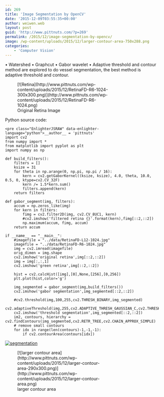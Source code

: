 ```yaml
---
id: 269
title: 'Image Segmentation by OpenCV'
date: '2015-12-09T03:55:35+00:00'
author: weiwen.web
layout: post
guid: 'http://www.pittnuts.com/?p=269'
permalink: /2015/12/image-segmentation-by-opencv/
image: /wp-content/uploads/2015/12/larger-contour-area-750x288.png
categories:
    - 'Computer Vision'
---
```


• Watershed • Graphcut • Gabor wavelet • Adaptive threshold and contour method are explored to do vessel segmentation, the best method is adaptive threshold and contour.

<figure aria-describedby="caption-attachment-270" class="wp-caption aligncenter" id="attachment_270" style="width: 300px">[![Retina](http://www.pittnuts.com/wp-content/uploads/2015/12/RetinaFD-R6-1024-300x300.png)](http://www.pittnuts.com/wp-content/uploads/2015/12/RetinaFD-R6-1024.png)<figcaption class="wp-caption-text" id="caption-attachment-270">Original Retina Image</figcaption></figure>Python source code:

```
<pre class="EnlighterJSRAW" data-enlighter-language="python">__author__ = 'pittnuts'
import cv2
from numpy import *
from matplotlib import pyplot as plt
import numpy as np

def build_filters():
    filters = []
    ksize = 31
    for theta in np.arange(0, np.pi, np.pi / 16):
        kern = cv2.getGaborKernel((ksize, ksize), 4.0, theta, 10.0, 0.5, 0, ktype=cv2.CV_32F)
        kern /= 1.5*kern.sum()
        filters.append(kern)
    return filters

def gabor_segment(img, filters):
    accum = np.zeros_like(img)
    for kern in filters:
        fimg = cv2.filter2D(img, cv2.CV_8UC1, kern)
        #cv2.imshow('filtered retina {}'.format(kern),fimg[::2,::2])
        np.maximum(accum, fimg, accum)
    return accum

if __name__ == "__main__":
    #imagefile = "../data/RetinaFD-L12-1024.jpg"
    imagefile = "../data/RetinaFD-R6-1024.jpg"
    img = cv2.imread(imagefile)
    orig_dimen = img.shape
    cv2.imshow('original retina',img[::2,::2])
    img = img[:,:,1]
    cv2.imshow('green retina',img[::2,::2])

    hist = cv2.calcHist([img],[0],None,[256],[0,256])
    plt.plot(hist,color='g')

    img_segmented = gabor_segment(img,build_filters())
    cv2.imshow('gabor segmentation',img_segmented[::2,::2])

    #cv2.threshold(img,100,255,cv2.THRESH_BINARY,img_segmented)
    cv2.adaptiveThreshold(img,255,cv2.ADAPTIVE_THRESH_GAUSSIAN_C,cv2.THRESH_BINARY,45,1,img_segmented)
    cv2.imshow('threshold segmentation',img_segmented[::2,::2])
    im2, contours, hierarchy = cv2.findContours(img_segmented,cv2.RETR_TREE,cv2.CHAIN_APPROX_SIMPLE)
    # remove small contours
    for idx in range(len(contours)-1,-1,-1):
        if cv2.contourArea(contours[idx])
```

[![segmentation](http://www.pittnuts.com/wp-content/uploads/2015/12/segmentation.png)](http://www.pittnuts.com/wp-content/uploads/2015/12/segmentation.png)

<figure aria-describedby="caption-attachment-281" class="wp-caption aligncenter" id="attachment_281" style="width: 290px">[![larger contour area](http://www.pittnuts.com/wp-content/uploads/2015/12/larger-contour-area-290x300.png)](http://www.pittnuts.com/wp-content/uploads/2015/12/larger-contour-area.png)<figcaption class="wp-caption-text" id="caption-attachment-281">larger contour area</figcaption></figure>
